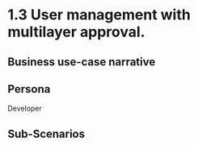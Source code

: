 # 1.3 User management with multilayer approval. 

## Business use-case narrative


## Persona
Developer

## Sub-Scenarios

